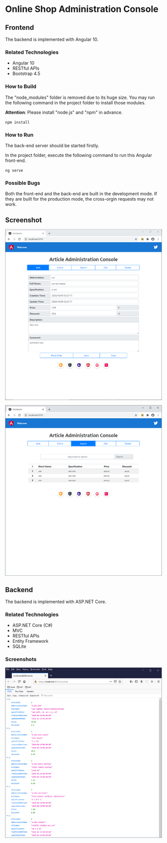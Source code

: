 # Online Shop Administration Console

## Frontend

The backend is implemented with Angular 10.

### Related Technologies

* Angular 10
* RESTful APIs
* Bootstrap 4.5

### How to Build

The "node_modules" folder is removed due to its huge size. You may run the following command in the project folder to install those modules.

__Attention__: Please install "node.js" and "npm" in advance.

`npm install`

### How to Run

The back-end server should be started firstly.

In the project folder, execute the following command to run this Angular front-end.

`ng serve`

### Possible Bugs

Both the front-end and the back-end are built in the development mode. If they are built for the production mode, the cross-orgin requests may not work.

## Screenshot

![Screenshot](./imgs/frontend01.png)

![Screenshot](./imgs/frontend02.png)


## Backend

The backend is implemented with ASP.NET Core.

### Related Technologies

* ASP.NET Core (C#)
* MVC
* RESTful APIs
* Entity Framework
* SQLite

### Screenshots

![RESTful API](./imgs/backend01.png)

